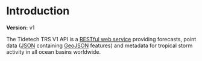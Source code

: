 # Introduction

**Version:** v1

The Tidetech TRS V1 API is a <a href='https://en.wikipedia.org/wiki/Representational_state_transfer'>RESTful web service</a> providing forecasts, point data (<a href='https://www.json.org'>JSON</a> containing <a href='https://tools.ietf.org/html/rfc7946'>GeoJSON</a> features) and metadata for tropical storm activity in all ocean basins worldwide.
